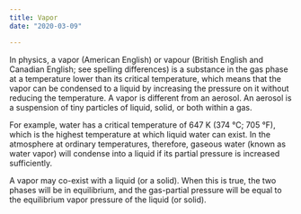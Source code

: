 ```yaml
---
title: Vapor
date: "2020-03-09"

---
```


In physics, a vapor (American English) or vapour (British English and Canadian English; see spelling differences) is a substance in the gas phase at a temperature lower than its critical temperature, which means that the vapor can be condensed to a liquid by increasing the pressure on it without reducing the temperature. A vapor is different from an aerosol. An aerosol is a suspension of tiny particles of liquid, solid, or both within a gas.

For example, water has a critical temperature of 647 K (374 °C; 705 °F), which is the highest temperature at which liquid water can exist. In the atmosphere at ordinary temperatures, therefore, gaseous water (known as water vapor) will condense into a liquid if its partial pressure is increased sufficiently.

A vapor may co-exist with a liquid (or a solid). When this is true, the two phases will be in equilibrium, and the gas-partial pressure will be equal to the equilibrium vapor pressure of the liquid (or solid).
